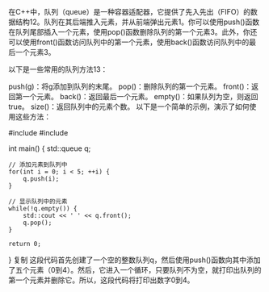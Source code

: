 在C++中，队列（queue）是一种容器适配器，它提供了先入先出（FIFO）的数据结构12。队列在其后端推入元素，并从前端弹出元素1。你可以使用push()函数在队列尾部插入一个元素，使用pop()函数删除队列的第一个元素3。此外，你还可以使用front()函数访问队列中的第一个元素，使用back()函数访问队列中的最后一个元素3。

以下是一些常用的队列方法13：

push(g)：将g添加到队列的末尾。
pop()：删除队列的第一个元素。
front()：返回第一个元素。
back()：返回最后一个元素。
empty()：如果队列为空，则返回true。
size()：返回队列中的元素个数。
以下是一个简单的示例，演示了如何使用这些方法：

#include <iostream>
#include <queue>

int main() {
    std::queue<int> q;

    // 添加元素到队列中
    for(int i = 0; i < 5; ++i) {
        q.push(i);
    }

    // 显示队列中的元素
    while(!q.empty()) {
        std::cout << ' ' << q.front();
        q.pop();
    }

    return 0;
}
复制
这段代码首先创建了一个空的整数队列q，然后使用push()函数向其中添加了五个元素（0到4）。然后，它进入一个循环，只要队列不为空，就打印出队列的第一个元素并删除它。所以，这段代码将打印出数字0到4。
